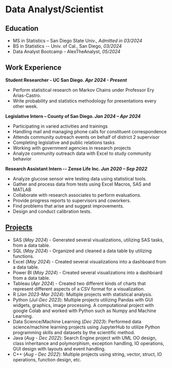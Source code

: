 # Data Analyst/Scientist

## Education

- MS in Statistics – San Diego State Univ., _Admitted in 03/2024_ 
- BS in Statistics -- Univ. of Cal., San Diego, _03/2024_
- Data Analyst Bootcamp - AlexTheAnalyst, _05/2024_

## Work Experience

**Student Researcher - UC San Diego. _Apr 2024 - Present_**
- Perform statistical research on Markov Chains under Professor Ery Arias-Castro.
- Write probability and statistics methodology for presentations every other week.

**Legislative Intern – County of San Diego. _Jan 2024 – Apr 2024_**
- Participating in varied activities and trainings
- Handling mail and managing phone calls for constituent correspondence
- Attends community outreach events on behalf of district 2 supervisor
- Completing legislative and public relations tasks
- Working with government agencies in research projects
- Analyze community outreach data with Excel to study community behavior

**Research Assistant Intern -- Zense Life Inc. _Jun 2020 – Sep 2022_**
- Analyze glucose sensor wire testing data using statistical tools.
- Gather and process data from tests using Excel Macros, SAS and MATLAB
- Collaborate with research associates to perform evaluations.
- Provide progress reports to supervisors and coworkers.
- Find problems that arise and suggest improvements.
- Design and conduct calibration tests.

## [Projects](PROJECTS.md)

- SAS (_May 2024_) - Generated several visualizations, utilizing SAS tasks, from a data table.
- SQL (_May 2024_) - Organized and cleaned a data table by utilizing functions.
- Excel (_May 2024_) - Created several visualizations into a dashboard from a data table.
- Power BI (_May 2024_) - Created several visualizations into a dashboard from a data table.
- Tableau (_Apr 2024_) - Created two different kinds of charts that represent different aspects of a CSV format for a visualization.
- R (_Jan 2023-Mar 2024_): Multiple projects with statistical analysis.
- Python (_Jul-Dec 2023_): Multiple projects utilizing Pandas with GUI widgets, graphics, image processing. A computational
project with google Colab and worked with Python such as Numpy and Machine Learning.
- Data Science/Machine Learning (_Dec 2023_): Performed data science/machine learning projects using JupyterHub to
utilize Python programming skills and datasets by the scientific method.
- Java (_Aug - Dec 2022_): Search Engine project with UML OO design, class inheritance and polymorphism, exception handling, IO
operations, GUI design with layouts and event handling.
- C++ (_Aug - Dec 2022_): Multiple projects using string, vector, struct, IO operations, function design, etc.

